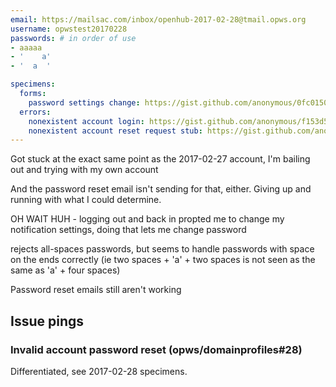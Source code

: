```yaml
---
email: https://mailsac.com/inbox/openhub-2017-02-28@tmail.opws.org
username: opwstest20170228
passwords: # in order of use
- aaaaa
- '    a'
- '  a  '

specimens:
  forms:
    password settings change: https://gist.github.com/anonymous/0fc01503dfc7343742c016127975113b
  errors:
    nonexistent account login: https://gist.github.com/anonymous/f153d5a297c96419cae3322420edcf20
    nonexistent account reset request stub: https://gist.github.com/anonymous/7418bdbad6995c0b2a7db004bd340776
---
```


Got stuck at the exact same point as the 2017-02-27 account, I'm bailing out and trying with my own account

And the password reset email isn't sending for that, either. Giving up and running with what I could determine.

OH WAIT HUH - logging out and back in propted me to change my notification settings, doing that lets me change password

rejects all-spaces passwords, but seems to handle passwords with space on the ends correctly (ie two spaces + 'a' + two spaces is not seen as the same as 'a' + four spaces)

Password reset emails still aren't working

## Issue pings

### Invalid account password reset (opws/domainprofiles#28)

Differentiated, see 2017-02-28 specimens.
